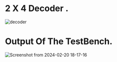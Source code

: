# 2 X 4 Decoder .

![decoder](https://github.com/Ashimkarrki/EmbeddedHW/assets/52632464/a4b4b236-00ad-48d0-953f-7b129f3c2746)

# Output Of The TestBench.

![Screenshot from 2024-02-20 18-17-16](https://github.com/Ashimkarrki/EmbeddedHW/assets/52632464/3730ee9d-b587-4ecf-ad10-039fd6c9d836)
